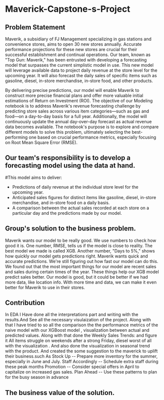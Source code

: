 # Maverick-Capstone-s-Project
## Problem Statement 
Maverik, a subsidiary of FJ Management specializing in gas stations and convenience stores, aims to open 30 new stores annually. Accurate performance projections for these new stores are crucial for their successful establishment and continual operations. Our team, known as "Top Gun: Maverik," has been entrusted with developing a forecasting model that surpasses the current simplistic model in use. This new model will leverage available data to project daily revenue at the store level for the upcoming year. It will also forecast the daily sales of specific items such as gasoline, diesel, in-store merchandise, in-store food, and other products.

By delivering precise predictions, our model will enable Maverik to construct more precise financial plans and offer more valuable initial estimations of Return on Investment (ROI). The objective of our Modeling notebook is to address Maverik's revenue forecasting challenge by predicting store sales across various item categories—such as gas and food—on a day-to-day basis for a full year. Additionally, the model will continuously update the annual day-over-day forecast as actual revenue data becomes available. The notebook's purpose is to explore and compare different models to solve this problem, ultimately selecting the best-performing one based on crucial performance metrics, especially focusing on Root Mean Square Error (RMSE).

## Our team's responsibility is to develop a forecasting model using the data at hand.
#This model aims to deliver:
- Predictions of daily revenue at the individual store level for the upcoming year.
- Anticipated sales figures for distinct items like gasoline, diesel, in-store merchandise, and in-store food on a daily basis.
- A comparison between the actual sales recorded at each store on a particular day and the predictions made by our model.

## Group's solution to the business problem.

Maverik wants our model to be really good. We use numbers to check how good it is.
One number, RMSE, tells us if the model is close to reality. The best model we made is called XGB.
Another number, "Days to 5%," shows how quickly our model gets predictions right. Maverik wants quick and accurate predictions. We're still figuring out how fast our model can do this.
We found out that the most important things for our model are recent sales and sales during certain times of the year. These things help our XGB model predict sales better.
Our model is good, but it could be better if we had more data, like location info. With more time and data, we can make it even better for Maverik to use in their stores.

## Contribution
In EDA I Have done all the interpretations part and writing with the results.And See all the necessary visulaization of the project. Along with that I have tried to so all the comparison the the performance metrics of the naive model with our XGBoost model , visualization between actual and predicted values. Along with that done the Weekly Sales Trends:
and figure it All items struggle on weekends after a strong Friday, diesel worst of all with the visualization . And also done the visualization in seasonal trend with the product.
And created the some suggestion to the maverick to uplift their business.such 
As Stock Up -- Prepare more inventory for the summer, especially in June and July.
Staff Accordingly -- Schedule extra staff during these peak months
Promotion -- Consider special offers in April to capitalize on increased gas sales.
Plan Ahead  -- Use these patterns to plan for the busy season in advance

## The business value of the solution.



